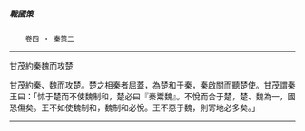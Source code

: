 

##### 戰國策
　　`卷四 ‧ 秦策二`

* * *

甘茂約秦魏而攻楚

甘茂約秦、魏而攻楚。楚之相秦者屈蓋，為楚和于秦，秦啟關而聽楚使。甘茂謂秦王曰：「怵于楚而不使魏制和，楚必曰『秦鬻魏』。不悅而合于楚，楚、魏為一，國恐傷矣。王不如使魏制和，魏制和必悅。王不惡于魏，則寄地必多矣。」

* * *

